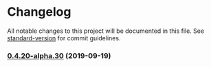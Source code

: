 # Changelog

All notable changes to this project will be documented in this file. See [standard-version](https://github.com/conventional-changelog/standard-version) for commit guidelines.

### [0.4.20-alpha.30](https://github.com/StreamUpBox/flipper/compare/v0.4.20-alpha.29...v0.4.20-alpha.30) (2019-09-19)

